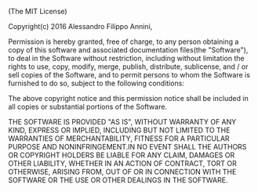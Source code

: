 (The MIT License)

Copyright(c) 2016 Alessandro Filippo Annini,

Permission is hereby granted,
free of charge,
to any person obtaining
a copy of this software and associated documentation files(the "Software"),
to deal in the Software without restriction,
including
without limitation the rights to use,
copy,
modify,
merge,
publish,
distribute,
sublicense,
and / or sell copies of the Software,
and to
permit persons to whom the Software is furnished to do so, subject to
the following conditions:

The above copyright notice and this permission notice shall be
included in all copies or substantial portions of the Software.

THE SOFTWARE IS PROVIDED "AS IS",
WITHOUT WARRANTY OF ANY KIND,
EXPRESS OR IMPLIED,
INCLUDING BUT NOT LIMITED TO THE WARRANTIES OF
MERCHANTABILITY,
FITNESS FOR A PARTICULAR PURPOSE AND
NONINFRINGEMENT.IN NO EVENT SHALL THE AUTHORS OR COPYRIGHT HOLDERS BE
LIABLE FOR ANY CLAIM,
DAMAGES OR OTHER LIABILITY,
WHETHER IN AN ACTION
OF CONTRACT,
TORT OR OTHERWISE,
ARISING FROM,
OUT OF OR IN CONNECTION
WITH THE SOFTWARE OR THE USE OR OTHER DEALINGS IN THE SOFTWARE.
